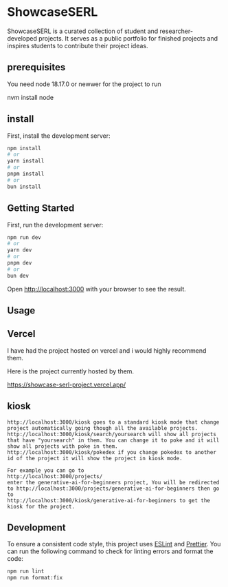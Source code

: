 # ShowcaseSERL

ShowcaseSERL is a curated collection of student and researcher- developed projects. It serves as a public portfolio for finished projects and inspires students to contribute their project ideas.

## prerequisites

You need node 18.17.0 or newwer for the project to run

nvm install node

## install

First, install the development server:

```bash
npm install
# or
yarn install
# or
pnpm install
# or
bun install
```

## Getting Started

First, run the development server:

```bash
npm run dev
# or
yarn dev
# or
pnpm dev
# or
bun dev
```

Open [http://localhost:3000](http://localhost:3000) with your browser to see the result.

## Usage

## Vercel

I have had the project hosted on vercel and i would highly recommend them.

Here is the project currently hosted by them.

https://showcase-serl-project.vercel.app/

## kiosk

```
http://localhost:3000/kiosk goes to a standard kiosk mode that change project automatically going though all the available projects.
http://localhost:3000/kiosk/search/yoursearch will show all projects that have "yoursearch" in them. You can change it to poke and it will show all projects with poke in them.
http://localhost:3000/kiosk/pokedex if you change pokedex to another id of the project it will show the project in kiosk mode.

For example you can go to
http://localhost:3000/projects/
enter the generative-ai-for-beginners project, You will be redirected to http://localhost:3000/projects/generative-ai-for-beginners then go to
http://localhost:3000/kiosk/generative-ai-for-beginners to get the kiosk for the project.
```

## Development

To ensure a consistent code style, this project uses [ESLint](https://eslint.org/) and [Prettier](https://prettier.io/). You can run the following command to check for linting errors and format the code:

```bash
npm run lint
npm run format:fix
```

